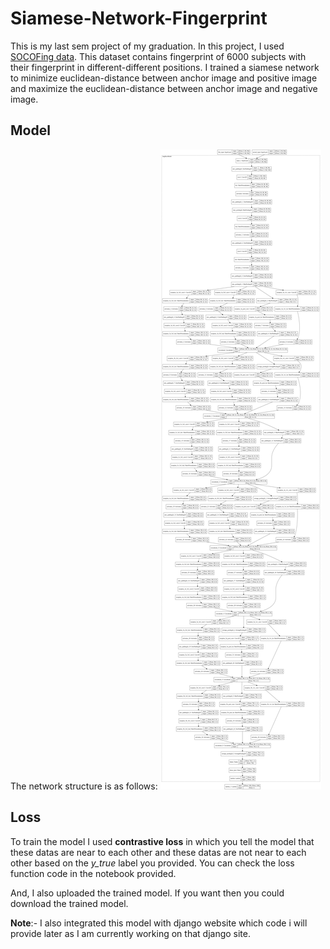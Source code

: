 # Siamese-Network-Fingerprint

This is my last sem project of my graduation. In this project, I used [SOCOFing data](https://www.kaggle.com/ruizgara/socofing). This dataset contains fingerprint of 6000 subjects with their fingerprint in different-different positions. I trained a siamese network to minimize euclidean-distance between anchor image and positive image and maximize the euclidean-distance between anchor image and negative image.

## Model
The network structure is as follows:
![Siamese-Network](model.png)

## Loss
To train the model I used **contrastive loss** in which you tell the model that these datas are near to each other and these datas are not near to each other based on the *y_true* label you provided.
You can check the loss function code in the notebook provided.

And, I also uploaded the trained model. If you want then you could download the trained model.

**Note**:- I also integrated this model with django website which code i will provide later as I am currently working on that django site.
